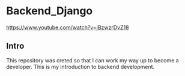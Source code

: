 # Backend_Django
https://www.youtube.com/watch?v=jBzwzrDvZ18

## Intro

This repository was creted so that I can work my way 
up to become a developer. This is my introduction to 
backend development. 
